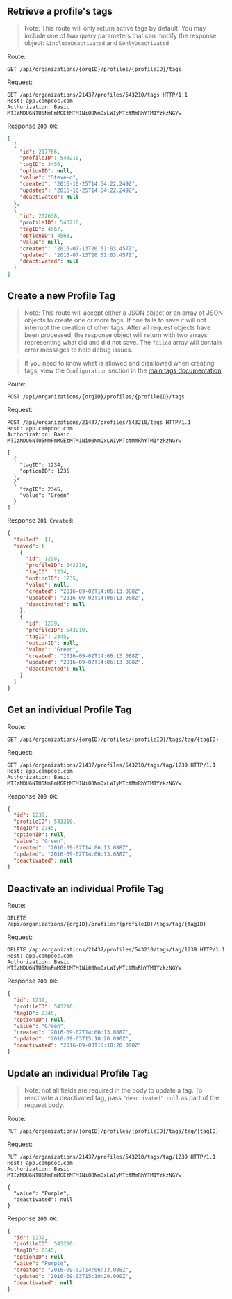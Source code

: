 ## Retrieve a profile's tags

> Note: This route will only return active tags by default. You may include one of two query parameters that can modify the response object: `&includeDeactivated` and `&onlyDeactivated`

Route:
```
GET /api/organizations/{orgID}/profiles/{profileID}/tags
```
Request:
```
GET /api/organizations/21437/profiles/543210/tags HTTP/1.1
Host: app.campdoc.com
Authorization: Basic MTIzNDU6NTU5NmFmMGEtMTM1Ni00NmQxLWIyMTctMmRhYTM1YzkzNGYw
```
Response `200 OK`:
```json
[
  {
    "id": 217766,
    "profileID": 543210,
    "tagID": 3456,
    "optionID": null,
    "value": "Steve-o",
    "created": "2016-10-25T14:54:22.249Z",
    "updated": "2016-10-25T14:54:22.249Z",
    "deactivated": null
  },
  {
    "id": 202638,
    "profileID": 543210,
    "tagID": 4567,
    "optionID": 4568,
    "value": null,
    "created": "2016-07-13T20:51:03.457Z",
    "updated": "2016-07-13T20:51:03.457Z",
    "deactivated": null
  }
]
```

## Create a new Profile Tag

> Note: This route will accept either a JSON object or an array of JSON objects to create one or more tags. If one fails to save it will not interrupt the creation of other tags. After all request objects have been processed, the response object will return with two arrays representing what did and did not save. The `failed` array will contain error messages to help debug issues.

> If you need to know what is allowed and disallowed when creating tags, view the `Configuration` section in the [main tags documentation](/chapters/06-tags.md).

Route:
```
POST /api/organizations/{orgID}/profiles/{profileID}/tags
```
Request:
```
POST /api/organizations/21437/profiles/543210/tags HTTP/1.1
Host: app.campdoc.com
Authorization: Basic MTIzNDU6NTU5NmFmMGEtMTM1Ni00NmQxLWIyMTctMmRhYTM1YzkzNGYw

[
  {
    "tagID": 1234,
    "optionID": 1235
  },
  {
    "tagID": 2345,
    "value": "Green"
  }
]
```

Response `201 Created`:
```json
{
  "failed": [],
  "saved": [
    {
      "id": 1238,
      "profileID": 543210,
      "tagID": 1234,
      "optionID": 1235,
      "value": null,
      "created": "2016-09-02T14:06:13.088Z",
      "updated": "2016-09-02T14:06:13.088Z",
      "deactivated": null
    },
    {
      "id": 1239,
      "profileID": 543210,
      "tagID": 2345,
      "optionID": null,
      "value": "Green",
      "created": "2016-09-02T14:06:13.088Z",
      "updated": "2016-09-02T14:06:13.088Z",
      "deactivated": null
    }
  ]
}
```

## Get an individual Profile Tag

Route:
```
GET /api/organizations/{orgID}/profiles/{profileID}/tags/tag/{tagID}
```

Request:
```
GET /api/organizations/21437/profiles/543210/tags/tag/1239 HTTP/1.1
Host: app.campdoc.com
Authorization: Basic MTIzNDU6NTU5NmFmMGEtMTM1Ni00NmQxLWIyMTctMmRhYTM1YzkzNGYw
```

Response `200 OK`:
```json
{
  "id": 1239,
  "profileID": 543210,
  "tagID": 2345,
  "optionID": null,
  "value": "Green",
  "created": "2016-09-02T14:06:13.088Z",
  "updated": "2016-09-02T14:06:13.088Z",
  "deactivated": null
}
```

## Deactivate an individual Profile Tag

Route:
```
DELETE /api/organizations/{orgID}/profiles/{profileID}/tags/tag/{tagID}
```

Request:
```
DELETE /api/organizations/21437/profiles/543210/tags/tag/1239 HTTP/1.1
Host: app.campdoc.com
Authorization: Basic MTIzNDU6NTU5NmFmMGEtMTM1Ni00NmQxLWIyMTctMmRhYTM1YzkzNGYw
```

Response `200 OK`:
```json
{
  "id": 1239,
  "profileID": 543210,
  "tagID": 2345,
  "optionID": null,
  "value": "Green",
  "created": "2016-09-02T14:06:13.088Z",
  "updated": "2016-09-03T15:10:20.090Z",
  "deactivated": "2016-09-03T15:10:20.090Z"
}
```

## Update an individual Profile Tag

> Note: not all fields are required in the body to update a tag. To reactivate a deactivated tag, pass `"deactivated":null` as part of the request body.

Route:
```
PUT /api/organizations/{orgID}/profiles/{profileID}/tags/tag/{tagID}
```

Request:
```
PUT /api/organizations/21437/profiles/543210/tags/tag/1239 HTTP/1.1
Host: app.campdoc.com
Authorization: Basic MTIzNDU6NTU5NmFmMGEtMTM1Ni00NmQxLWIyMTctMmRhYTM1YzkzNGYw

{
  "value": "Purple",
  "deactivated": null
}
```

Response `200 OK`:
```json
{
  "id": 1239,
  "profileID": 543210,
  "tagID": 2345,
  "optionID": null,
  "value": "Purple",
  "created": "2016-09-02T14:06:13.088Z",
  "updated": "2016-09-03T15:10:20.090Z",
  "deactivated": null
}
```
